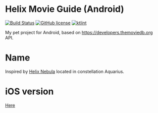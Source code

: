 # Helix Movie Guide (Android)
[![Build Status](https://travis-ci.org/sswierczek/Helix-Movie-Guide-Android.svg?branch=master)](https://travis-ci.org/sswierczek/Helix-Movie-Guide-Android) [![GitHub license](https://img.shields.io/badge/license-Apache%202-blue.svg)](https://raw.githubusercontent.com/sswierczek/Helix-Movie-Guide-Android/master/LICENSE) [![ktlint](https://img.shields.io/badge/code%20style-%E2%9D%A4-FF4081.svg)](https://ktlint.github.io/)



My pet project for Android, based on https://developers.themoviedb.org API.

# Name
Inspired by [Helix Nebula](https://en.wikipedia.org/wiki/Helix_Nebula) located in constellation Aquarius.

# iOS version
[Here](https://github.com/sswierczek/Helix-Movie-Guide-iOS)
